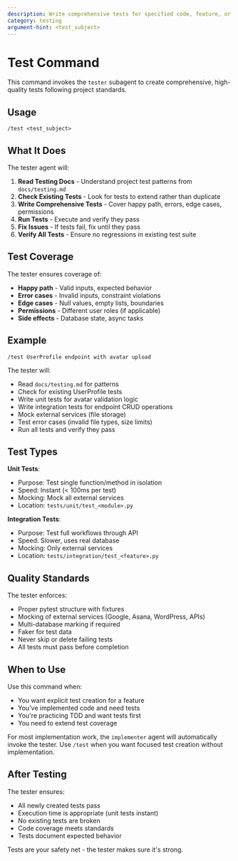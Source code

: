 ```yaml
---
description: Write comprehensive tests for specified code, feature, or bug fix
category: testing
argument-hint: <test_subject>
---
```


# Test Command

This command invokes the `tester` subagent to create comprehensive, high-quality tests following project standards.

## Usage

```
/test <test_subject>
```

## What It Does

The tester agent will:

1. **Read Testing Docs** - Understand project test patterns from `docs/testing.md`
2. **Check Existing Tests** - Look for tests to extend rather than duplicate
3. **Write Comprehensive Tests** - Cover happy path, errors, edge cases, permissions
4. **Run Tests** - Execute and verify they pass
5. **Fix Issues** - If tests fail, fix until they pass
6. **Verify All Tests** - Ensure no regressions in existing test suite

## Test Coverage

The tester ensures coverage of:
- **Happy path** - Valid inputs, expected behavior
- **Error cases** - Invalid inputs, constraint violations
- **Edge cases** - Null values, empty lists, boundaries
- **Permissions** - Different user roles (if applicable)
- **Side effects** - Database state, async tasks

## Example

```
/test UserProfile endpoint with avatar upload
```

The tester will:
- Read `docs/testing.md` for patterns
- Check for existing UserProfile tests
- Write unit tests for avatar validation logic
- Write integration tests for endpoint CRUD operations
- Mock external services (file storage)
- Test error cases (invalid file types, size limits)
- Run all tests and verify they pass

## Test Types

**Unit Tests**:
- Purpose: Test single function/method in isolation
- Speed: Instant (< 100ms per test)
- Mocking: Mock all external services
- Location: `tests/unit/test_<module>.py`

**Integration Tests**:
- Purpose: Test full workflows through API
- Speed: Slower, uses real database
- Mocking: Only external services
- Location: `tests/integration/test_<feature>.py`

## Quality Standards

The tester enforces:
- Proper pytest structure with fixtures
- Mocking of external services (Google, Asana, WordPress, APIs)
- Multi-database marking if required
- Faker for test data
- Never skip or delete failing tests
- All tests must pass before completion

## When to Use

Use this command when:
- You want explicit test creation for a feature
- You've implemented code and need tests
- You're practicing TDD and want tests first
- You need to extend test coverage

For most implementation work, the `implementer` agent will automatically invoke the tester. Use `/test` when you want focused test creation without implementation.

## After Testing

The tester ensures:
- All newly created tests pass
- Execution time is appropriate (unit tests instant)
- No existing tests are broken
- Code coverage meets standards
- Tests document expected behavior

Tests are your safety net - the tester makes sure it's strong.

